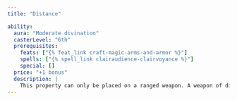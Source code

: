 ```yaml
---
title: "Distance"

ability:
  aura: "Moderate divination"
  casterLevel: "6th"
  prerequisites:
    feats: ["{% feat_link craft-magic-arms-and-armor %}"]
    spells: ["{% spell_link clairaudience-clairvoyance %}"]
    special: []
  price: "+1 bonus"
  description: |
    This property can only be placed on a ranged weapon. A weapon of distance has double the range increment of other weapons of its kind.
---
```

